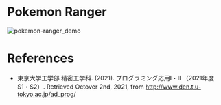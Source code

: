 # Pokemon Ranger
![pokemon-ranger_demo](https://user-images.githubusercontent.com/88654010/135710125-4b3bc38e-d64f-4d10-810e-bf7253e23388.gif)
# References
- 東京大学工学部 精密工学科. (2021). プログラミング応用Ⅰ・Ⅱ （2021年度 S1・S2）. Retrieved Octover 2nd, 2021, from http://www.den.t.u-tokyo.ac.jp/ad_prog/
